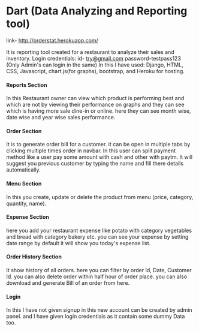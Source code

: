 <h1>Dart (Data Analyzing and Reporting tool)</h1>

link- http://orderstat.herokuapp.com/

It is reporting tool created for a restaurant to analyze their sales and inventory.
Login credentials: id- try@gmail.com password-testpass123 (Only Admin's can login in the same)
In this I have used: Django, HTML, CSS, Javascript, chart.js(for graphs), bootstrap, and Heroku for hosting.

<h4>Reports Section </h4>
In this Restaurant owner can view which product is performing best and which are not by viewing their performance on graphs and they can see which is having more sale dine-in or online.
here they can see month wise, date wise and year wise sales performance.

<h4>Order Section </h4>
It is to generate order bill for a customer. it can be open in multiple tabs by clicking multiple times order in navbar.
In this user can split payment method like a user pay some amount with cash and other with paytm.
It will suggest you previous customer by typing the name and fill there details automatically.

<h4>Menu Section </h4>
In this you create, update or delete the product from menu (price, category, quantity, name).

<h4>Expense Section </h4>
here you add your restaurant expense like potato with category vegetables and bread with category bakery etc.
you can see your expense by setting date range by default it will show you today's expense list.

<h4>Order History Section </h4>
It show history of all orders.
here you can filter by order Id, Date, Customer Id.
you can also delete order within half hour of order place.
you can also download and generate Bill of an order from here.

<h4>Login</h4>
In this I have not given signup in this new account can be created by admin panel.
and I have given login credentials as it contain some dummy Data too.
